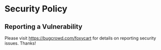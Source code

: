 # Security Policy

## Reporting a Vulnerability

Please visit https://bugcrowd.com/foxycart for details on reporting security issues. Thanks!